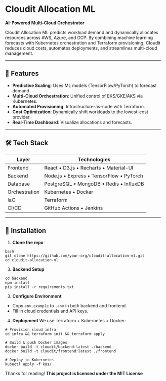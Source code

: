 
# Cloudit Allocation ML

**AI-Powered Multi-Cloud Orchestrator**

Cloudit Allocation ML predicts workload demand and dynamically allocates resources across AWS, Azure, and GCP. By combining machine learning forecasts with Kubernetes orchestration and Terraform provisioning, Cloudit reduces cloud costs, automates deployments, and streamlines multi-cloud management.

---

## 🚀 Features

- **Predictive Scaling**: Uses ML models (TensorFlow/PyTorch) to forecast demand.
- **Multi-Cloud Orchestration**: Unified control of EKS/GKE/AKS via Kubernetes.
- **Automated Provisioning**: Infrastructure-as-code with Terraform.
- **Cost Optimization**: Dynamically shift workloads to the lowest-cost provider.
- **Real-Time Dashboard**: Visualize allocations and forecasts.

---

## 🛠️ Tech Stack

| Layer         | Technologies                             |
| ------------- | ---------------------------------------- |
| Frontend      | React • D3.js • Recharts • Material-UI   |
| Backend       | Node.js • Express • TensorFlow • PyTorch |
| Database      | PostgreSQL • MongoDB • Redis • InfluxDB  |
| Orchestration | Kubernetes • Docker                      |
| IaC           | Terraform                                |
| CI/CD         | GitHub Actions • Jenkins                 |

---

## 💾 Installation

1. **Clone the repo**  
```
bash
git clone https://github.com/your-org/cloudit-allocation-ml.git
cd cloudit-allocation-ml
```
   
3. **Backend Setup**
```
cd backend
npm install
pip install -r requirements.txt
```

3. **Configure Environment**

- Copy ```env.example``` to ```.env``` in both backend and frontend.
- Fill in cloud credentials and API keys.

4. **Deployment**
We use Terraform + Kubernetes + Docker:
```
# Provision cloud infra
cd infra && terraform init && terraform apply

# Build & push Docker images
docker build -t cloudit/backend:latest ./backend
docker build -t cloudit/frontend:latest ./frontend

# Deploy to Kubernetes
kubectl apply -f k8s/
```

Thanks for reading!
**This project is licensed under the MIT License**

